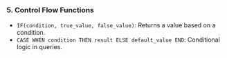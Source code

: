 ## 

### **5. Control Flow Functions**  
- `IF(condition, true_value, false_value)`: Returns a value based on a condition.  
- `CASE WHEN condition THEN result ELSE default_value END`: Conditional logic in queries.  
